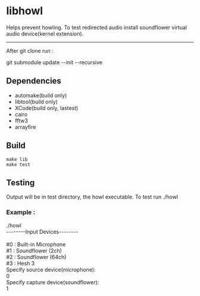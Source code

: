# libhowl

Helps prevent howling. To test redirected audio install soundflower virtual audio device(kernel extension).

--------

After git clone run :

git submodule update --init --recursive

## Dependencies

* automake(build only)
* libtool(build only)
* XCode(build only, lastest)
* cairo
* fftw3
* arrayfire

## Build

`make lib` </br>
`make test`

## Testing

Output will be in test directory, the howl executable. To test run ./howl </br>

### Example :

./howl </br>
--------Input Devices-------- </br>
</br>
#0 : Built-in Microphone </br>
#1 : Soundflower (2ch) </br>
#2 : Soundflower (64ch) </br>
#3 : Hesh 3 </br>
Specify source device(microphone):</br>
0</br>
Specify capture device(soundflower):</br>
1</br>

